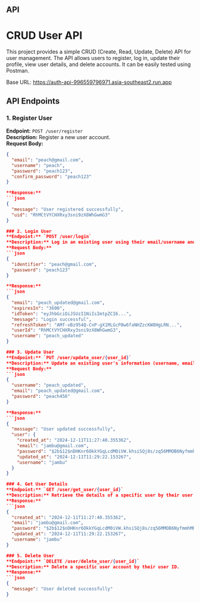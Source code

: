 ## API
# CRUD User API

This project provides a simple CRUD (Create, Read, Update, Delete) API for user management. The API allows users to register, log in, update their profile, view user details, and delete accounts. It can be easily tested using Postman.

Base URL:
https://auth-api-996559796971.asia-southeast2.run.app

## API Endpoints

### 1. Register User
**Endpoint:** `POST /user/register`  
**Description:** Register a new user account.  
**Request Body:**
```json
{
  "email": "peach@gmail.com",
  "username": "peach",
  "password": "peach123",
  "confirm_password": "peach123"
}

**Response:**
```json
{
  "message": "User registered successfully",
  "uid": "RhMCtVYCHXRxy3sni9zX8WhGwmG3"
}

### 2. Login User
**Endpoint:** `POST /user/login`  
**Description:** Log in an existing user using their email/username and password. 
**Request Body:**
```json
{
  "identifier": "peach@gmail.com",
  "password": "peach123"
}

**Response:**
```json
{
  "email": "peach_updated@gmail.com",
  "expiresIn": "3600",
  "idToken": "eyJhbGciOiJSUzI1NiIsImtpZCI6...",
  "message": "Login successful",
  "refreshToken": "AMf-vBz954Q-CnP-gX1MLGcP8w6faNHZzcKW8HgLRN...",
  "userId": "RhMCtVYCHXRxy3sni9zX8WhGwmG3",
  "username": "peach_updated"
}

### 3. Update User
**Endpoint:** `PUT /user/update_user/{user_id}`  
**Description:** Update an existing user's information (username, email, password). 
**Request Body:**
```json
{
  "username": "peach_updated",
  "email": "peach_updated@gmail.com",
  "password": "peach456"
}

**Response:**
```json
{
  "message": "User updated successfully",
  "user": {
    "created_at": "2024-12-11T11:27:40.355362",
    "email": "jambu@gmail.com",
    "password": "$2b$12$nDHKnr6OkkYGqLcdM0iVW.khsiSQj8s/zq56MMOB6NyfmmhMRrPca",
    "updated_at": "2024-12-11T11:29:22.153267",
    "username": "jambu"
  }
}

### 4. Get User Details
**Endpoint:** `GET /user/get_user/{user_id}`  
**Description:** Retrieve the details of a specific user by their user ID. 
**Response:**
```json
{
  "created_at": "2024-12-11T11:27:40.355362",
  "email": "jambu@gmail.com",
  "password": "$2b$12$nDHKnr6OkkYGqLcdM0iVW.khsiSQj8s/zq56MMOB6NyfmmhMRrPca",
  "updated_at": "2024-12-11T11:29:22.153267",
  "username": "jambu"
}

### 5. Delete User
**Endpoint:** `DELETE /user/delete_user/{user_id}`  
**Description:** Delete a specific user account by their user ID. 
**Response:**
```json
{
  "message": "User deleted successfully"
}






